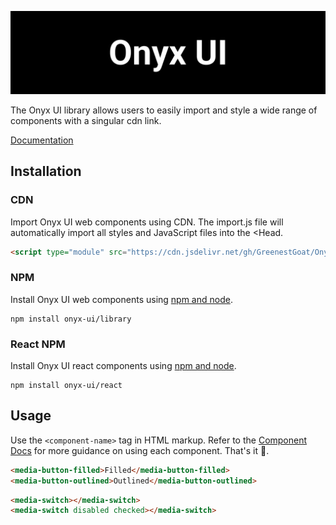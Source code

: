 <p align="center">
<img alt="Logo Banner" src="https://github.com/GreenestGoat/Onyx-UI/blob/f962da2b386afe1345c36909b688210e95855501/banner/banner.svg?sanitize=true"/>
<br/>


<!--<div align="center"><a href='https://ko-fi.com/brick_wall' target='_blank'><img height='30' style='border:0px;height:41px;' src='https://az743702.vo.msecnd.net/cdn/kofi3.png?v=0' border='0' margin-top="10px" alt='Buy Me a Coffee at ko-fi.com'/></a></div>-->
<div align="left">The Onyx UI library allows users to easily import and style a wide range of components with a singular cdn link.</div>
<div align="left">

[Documentation](https://imasquarebtws-organization.gitbook.io/onyx-ui)

</div>

## Installation

### CDN

Import Onyx UI web components using CDN. The import.js file will automatically import all styles and JavaScript files into the <Head.

```html
<script type="module" src="https://cdn.jsdelivr.net/gh/GreenestGoat/Onyx-UI/cdn/import.js"></script>
```

### NPM

Install Onyx UI web components using [npm and node](https://nodejs.org/en).

```shell
npm install onyx-ui/library
```

### React NPM

Install Onyx UI react components using [npm and node](https://nodejs.org/en).

```shell
npm install onyx-ui/react
```

## Usage

Use the ```<component-name>``` tag in HTML markup. Refer to the [Component Docs](https://imasquarebtws-organization.gitbook.io/onyx-ui/components) for more guidance on using each component. That's it 🎉.

```html
<media-button-filled>Filled</media-button-filled>
<media-button-outlined>Outlined</media-button-outlined>
```

```html
<media-switch></media-switch>
<media-switch disabled checked></media-switch>
```

